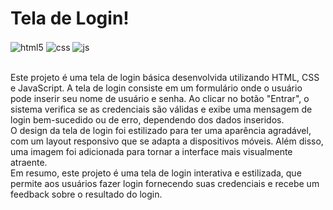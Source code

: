 # Tela de Login!

<div style="display: inline_block">
  <img align="center" alt="html5" src="https://img.shields.io/badge/HTML5-E34F26?style=for-the-badge&logo=html5&logoColor=white" />
  <img align="center" alt="css" src="https://img.shields.io/badge/CSS3-1572B6?style=for-the-badge&logo=css3&logoColor=white" />
  <img align="center" alt="js" src="https://img.shields.io/badge/JavaScript-F7DF1E?style=for-the-badge&logo=javascript&logoColor=black" />


</br>Este projeto é uma tela de login básica desenvolvida utilizando HTML, CSS e JavaScript. A tela de login consiste em um formulário onde o usuário pode inserir seu nome de usuário e senha. Ao clicar no botão "Entrar", o sistema verifica se as credenciais são válidas e exibe uma mensagem de login bem-sucedido ou de erro, dependendo dos dados inseridos.
</br>O design da tela de login foi estilizado para ter uma aparência agradável, com um layout responsivo que se adapta a dispositivos móveis. Além disso, uma imagem foi adicionada para tornar a interface mais visualmente atraente.
</br>Em resumo, este projeto é uma tela de login interativa e estilizada, que permite aos usuários fazer login fornecendo suas credenciais e recebe um feedback sobre o resultado do login.
